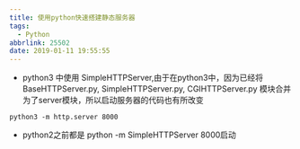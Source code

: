 ```yaml
---
title: 使用python快速搭建静态服务器
tags:
  - Python
abbrlink: 25502
date: 2019-01-11 19:55:55
---
```


- python3 中使用 SimpleHTTPServer,由于在python3中，因为已经将BaseHTTPServer.py, SimpleHTTPServer.py, CGIHTTPServer.py 模块合并为了server模块，所以启动服务器的代码也有所改变

```
python3 -m http.server 8000

```

- python2之前都是 python -m SimpleHTTPServer 8000启动